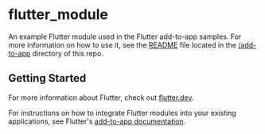 # flutter_module

An example Flutter module used in the Flutter add-to-app samples. For more
information on how to use it, see the [README](../README.md) file located in the
[/add-to-app](/add-to-app) directory of this repo.

## Getting Started

For more information about Flutter, check out
[flutter.dev](https://flutter.dev).

For instructions on how to integrate Flutter modules into your existing
applications, see Flutter's
[add-to-app documentation](https://flutter.dev/docs/development/add-to-app).
